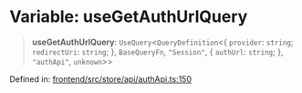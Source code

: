 # Variable: useGetAuthUrlQuery

> **useGetAuthUrlQuery**: `UseQuery`\<`QueryDefinition`\<\{ `provider`: `string`; `redirectUri`: `string`; \}, `BaseQueryFn`, `"Session"`, \{ `authUrl`: `string`; \}, `"authApi"`, `unknown`\>\>

Defined in: [frontend/src/store/api/authApi.ts:150](https://github.com/lsendel/sass/blob/ca8b2b87627589617e0de57047e1f50d53e78078/frontend/src/store/api/authApi.ts#L150)
